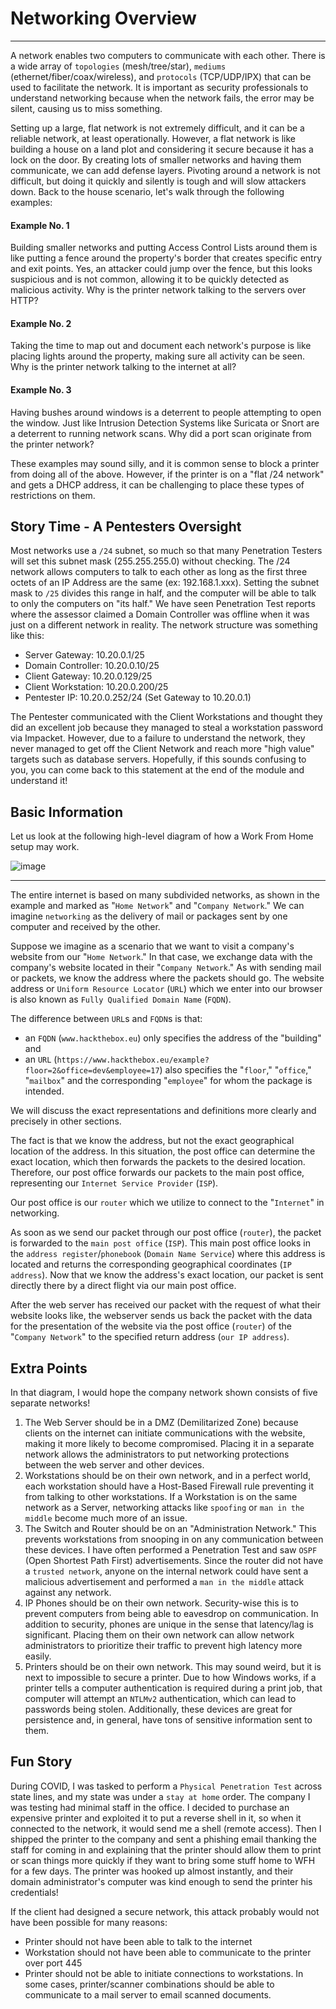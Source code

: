 # Networking Overview

------

A network enables two computers to communicate with each other. There is a wide array of `topologies` (mesh/tree/star), `mediums` (ethernet/fiber/coax/wireless), and `protocols` (TCP/UDP/IPX) that can be used to facilitate the network. It is  important as security professionals to understand networking because  when the network fails, the error may be silent, causing us to miss  something.

Setting up a large, flat network is not extremely difficult, and it  can be a reliable network, at least operationally. However, a flat  network is like building a house on a land plot and considering it  secure because it has a lock on the door. By creating lots of smaller  networks and having them communicate, we can add defense layers.  Pivoting around a network is not difficult, but doing it quickly and  silently is tough and will slow attackers down. Back to the house  scenario, let's walk through the following examples:

#### Example No. 1

Building smaller networks and putting Access Control Lists around  them is like putting a fence around the property's border that creates  specific entry and exit points. Yes, an attacker could jump over the  fence, but this looks suspicious and is not common, allowing it to be  quickly detected as malicious activity. Why is the printer network  talking to the servers over HTTP?

#### Example No. 2

Taking the time to map out and document each network's purpose is  like placing lights around the property, making sure all activity can be seen. Why is the printer network talking to the internet at all?

#### Example No. 3

Having bushes around windows is a deterrent to people attempting to  open the window. Just like Intrusion Detection Systems like Suricata or  Snort are a deterrent to running network scans. Why did a port scan  originate from the printer network?

These examples may sound silly, and it is common sense to block a  printer from doing all of the above. However, if the printer is on a  "flat /24 network" and gets a DHCP address, it can be challenging to  place these types of restrictions on them.

## Story Time - A Pentesters Oversight

Most networks use a `/24` subnet, so much so that many  Penetration Testers will set this subnet mask (255.255.255.0) without  checking. The /24 network allows computers to talk to each other as long as the first three octets of an IP Address are the same (ex:  192.168.1.xxx). Setting the subnet mask to `/25` divides this range in half, and the computer will be able to talk to only the  computers on "its half." We have seen Penetration Test reports where the assessor claimed a Domain Controller was offline when it was just on a  different network in reality. The network structure was something like  this:

- Server Gateway: 10.20.0.1/25
- Domain Controller: 10.20.0.10/25
- Client Gateway: 10.20.0.129/25
- Client Workstation: 10.20.0.200/25
- Pentester IP: 10.20.0.252/24 (Set Gateway to 10.20.0.1)

The Pentester communicated with the Client Workstations and thought  they did an excellent job because they managed to steal a workstation  password via Impacket. However, due to a failure to understand the  network, they never managed to get off the Client Network and reach more "high value" targets such as database servers. Hopefully, if this  sounds confusing to you, you can come back to this statement at the end  of the module and understand it!

## Basic Information

Let us look at the following high-level diagram of how a Work From Home setup may work.

![image](https://academy.hackthebox.com/storage/modules/34/redesigned/net_overview.png)

------

The entire internet is based on many subdivided networks, as shown in the example and marked as "`Home Network`" and "`Company Network`." We can imagine `networking` as the delivery of mail or packages sent by one computer and received by the other.

Suppose we imagine as a scenario that we want to visit a company's website from our "`Home Network`." In that case, we exchange data with the company's website located in their "`Company Network`." As with sending mail or packets, we know the address where the packets should go. The website address or `Uniform Resource Locator` (`URL`) which we enter into our browser is also known as `Fully Qualified Domain Name` (`FQDN`).

The difference between `URL`s and `FQDN`s is that:

- an `FQDN` (`www.hackthebox.eu`) only specifies the address of the "building" and
- an `URL` (`https://www.hackthebox.eu/example?floor=2&office=dev&employee=17`) also specifies the "`floor`," "`office`," "`mailbox`" and the corresponding "`employee`" for whom the package is intended.

We will discuss the exact representations and definitions more clearly and precisely in other sections.

The fact is that we know the address, but not the exact geographical  location of the address. In this situation, the post office can  determine the exact location, which then forwards the packets to the  desired location. Therefore, our post office forwards our packets to the main post office, representing our `Internet Service Provider` (`ISP`).

Our post office is our `router` which we utilize to connect to the "`Internet`" in networking.

As soon as we send our packet through our post office (`router`), the packet is forwarded to the `main post office` (`ISP`). This main post office looks in the `address register`/`phonebook` (`Domain Name Service`) where this address is located and returns the corresponding geographical coordinates (`IP address`). Now that we know the address's exact location, our packet is sent directly there by a direct flight via our main post office.

After the web server has received our packet with the request of what their website looks like, the webserver sends us back the packet with  the data for the presentation of the website via the post office (`router`) of the "`Company Network`" to the specified return address (`our IP address`).

## Extra Points

In that diagram, I would hope the company network shown consists of five separate networks!

1. The Web Server should be in a DMZ (Demilitarized Zone) because  clients on the internet can initiate communications with the website,  making it more likely to become compromised. Placing it in a separate  network allows the administrators to put networking protections between  the web server and other devices.
2. Workstations should be on their own network, and in a perfect world,  each workstation should have a Host-Based Firewall rule preventing it  from talking to other workstations. If a Workstation is on the same  network as a Server, networking attacks like `spoofing` or `man in the middle` become much more of an issue.
3. The Switch and Router should be on an "Administration Network." This  prevents workstations from snooping in on any communication between  these devices. I have often performed a Penetration Test and saw `OSPF` (Open Shortest Path First) advertisements. Since the router did not have a `trusted network`, anyone on the internal network could have sent a malicious advertisement and performed a `man in the middle` attack against any network.
4. IP Phones should be on their own network. Security-wise this is to  prevent computers from being able to eavesdrop on communication. In  addition to security, phones are unique in the sense that latency/lag is significant. Placing them on their own network can allow network  administrators to prioritize their traffic to prevent high latency more  easily.
5. Printers should be on their own network. This may sound weird, but it is next to impossible to secure a printer. Due to how Windows works, if a printer tells a computer authentication is required during a print  job, that computer will attempt an `NTLMv2` authentication,  which can lead to passwords being stolen. Additionally, these devices  are great for persistence and, in general, have tons of sensitive  information sent to them.

## Fun Story

During COVID, I was tasked to perform a `Physical Penetration Test` across state lines, and my state was under a `stay at home` order. The company I was testing had minimal staff in the office. I  decided to purchase an expensive printer and exploited it to put a  reverse shell in it, so when it connected to the network, it would send  me a shell (remote access). Then I shipped the printer to the company  and sent a phishing email thanking the staff for coming in and  explaining that the printer should allow them to print or scan things  more quickly if they want to bring some stuff home to WFH for a few  days. The printer was hooked up almost instantly, and their domain  administrator's computer was kind enough to send the printer his  credentials!

If the client had designed a secure network, this attack probably would not have been possible for many reasons:

- Printer should not have been able to talk to the internet
- Workstation should not have been able to communicate to the printer over port 445
- Printer should not be able to initiate connections to workstations.  In some cases, printer/scanner combinations should be able to  communicate to a mail server to email scanned documents.